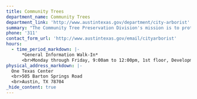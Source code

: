 ```yaml
---
title: Community Trees
department_name: Community Trees
department_link: 'http://www.austintexas.gov/department/city-arborist'
summary: "The Community Tree Preservation Division's mission is to protect and nurture Austin’s trees on behalf of the community through regulation, planning, and collaborative work."
phone: '311'
contact_form_url: 'http://www.austintexas.gov/email/cityarborist'
hours:
  - time_period_markdown: |-
      *General Information Walk-In*
      <br>Monday through Friday, 9:00am to 12:00pm, 1st floor, Development Assistance Center
physical_address_markdown: |-
  One Texas Center
  <br>505 Barton Springs Road
  <br>​Austin, TX 78704
_hide_content: true
---
```

